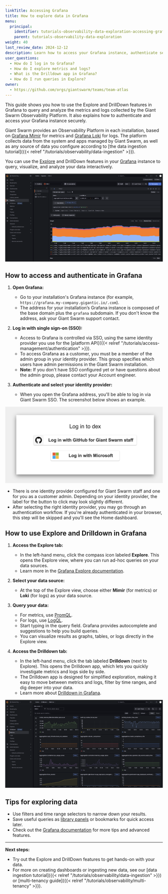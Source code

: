 ```yaml
---
linkTitle: Accessing Grafana
title: How to explore data in Grafana
menu:
  principal:
    identifier: tutorials-observability-data-exploration-accessing-grafana
    parent: tutorials-observability-data-exploration
weight: 40
last_review_date: 2024-12-12
description: Learn how to access your Grafana instance, authenticate securely, and use the Explore and Drilldown features to query and analyze metrics and logs in the Giant Swarm Observability Platform.
user_questions:
  - How do I log in to Grafana?
  - How do I explore metrics and logs?
  - What is the Drilldown app in Grafana?
  - How do I run queries in Explore?
owner:
  - https://github.com/orgs/giantswarm/teams/team-atlas
---
```


This guide shows you how to use the Explore and DrillDown features in Grafana to query and analyze the metrics and logs collected by the Giant Swarm Observability Platform. It also explains how to authenticate and access your Grafana instance securely.

Giant Swarm provides an Observability Platform in each installation, based on [Grafana Mimir](https://grafana.com/oss/mimir/) for metrics and [Grafana Loki](https://grafana.com/oss/loki/) for logs. The platform collects data from the system and apps managed by Giant Swarm, as well as any source of data you configure according to [the data ingestion tutorial]({{< relref "/tutorials/observability/data-ingestion" >}}).

You can use the [Explore](https://grafana.com/docs/grafana/latest/explore/) and DrillDown features in your [Grafana](https://grafana.com/) instance to query, visualize, and analyze your data interactively.

![Grafana Explore tab](explore-tab.png)

## How to access and authenticate in Grafana

1. **Open Grafana:**
   - Go to your installation's Grafana instance (for example, `https://grafana.my-company.gigantic.io/.com`).
   - The address for your installation’s Grafana instance is composed of the base domain plus the `grafana` subdomain. If you don't know the address, ask your Giant Swarm support contact.

2. **Log in with single sign-on (SSO):**
   - Access to Grafana is controlled via SSO, using the same identity provider you use for the [platform API]({{< relref "/tutorials/access-management/authentication" >}}).
   - To access Grafana as a customer, you must be a member of the admin group in your identity provider. This group specifies which users have admin permissions in the Giant Swarm installation.
   - **Note:** If you don't have SSO configured yet or have questions about the admin group, please contact your Account engineer.

3. **Authenticate and select your identity provider:**
   - When you open the Grafana address, you'll be able to log in via Giant Swarm SSO. The screenshot below shows an example.

![Selecting an OIDC provider](access.png)

- There is one identity provider configured for Giant Swarm staff and one for you as a customer admin. Depending on your identity provider, the label for the button to click may look slightly different.
- After selecting the right identity provider, you may go through an authentication workflow. If you're already authenticated in your browser, this step will be skipped and you'll see the Home dashboard.

## How to use Explore and Drilldown in Grafana

1. **Access the Explore tab:**
   - In the left-hand menu, click the compass icon labeled **Explore**. This opens the Explore view, where you can run ad-hoc queries on your data sources.
   - Learn more in the [Grafana Explore documentation](https://grafana.com/docs/grafana/latest/explore/).

2. **Select your data source:**
   - At the top of the Explore view, choose either **Mimir** (for metrics) or **Loki** (for logs) as your data source.

3. **Query your data:**
   - For metrics, use [PromQL](https://grafana.com/docs/grafana/latest/datasources/prometheus/querying/).
   - For logs, use [LogQL](https://grafana.com/docs/loki/latest/logql/).
   - Start typing in the query field. Grafana provides autocomplete and suggestions to help you build queries.
   - You can visualize results as graphs, tables, or logs directly in the Explore view.

4. **Access the Drilldown tab:**
   - In the left-hand menu, click the tab labeled **Drilldown** (next to Explore). This opens the Drilldown app, which lets you quickly investigate metrics and logs side by side.
   - The Drilldown app is designed for simplified exploration, making it easy to move between metrics and logs, filter by time ranges, and dig deeper into your data.
   - Learn more about [Drilldown in Grafana](https://grafana.com/docs/grafana/latest/explore/simplified-exploration/).

![Grafana Drilldown tab](drilldown-tab.png)

## Tips for exploring data

- Use filters and time range selectors to narrow down your results.
- Save useful queries as [library panels](https://grafana.com/docs/grafana/latest/panels/library-panels/) or bookmarks for quick access later.
- Check out the [Grafana documentation](https://grafana.com/docs/grafana/latest/) for more tips and advanced features.

---

**Next steps:**

- Try out the Explore and DrillDown features to get hands-on with your data.
- For more on creating dashboards or ingesting new data, see our [data ingestion tutorial]({{< relref "/tutorials/observability/data-ingestion" >}}) or [multi-tenancy guide]({{< relref "/tutorials/observability/multi-tenancy" >}}).
